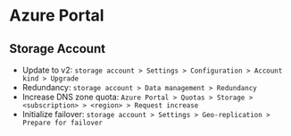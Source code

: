 # Azure Portal

## Storage Account

- Update to v2: `storage account > Settings > Configuration > Account kind > Upgrade`
- Redundancy: `storage account > Data management > Redundancy`
- Increase DNS zone quota: `Azure Portal > Quotas > Storage > <subscription> > <region> > Request increase`
- Initialize failover: `storage account > Settings > Geo-replication > Prepare for failover`
